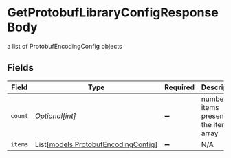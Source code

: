 # GetProtobufLibraryConfigResponseBody

a list of ProtobufEncodingConfig objects


## Fields

| Field                                                                      | Type                                                                       | Required                                                                   | Description                                                                |
| -------------------------------------------------------------------------- | -------------------------------------------------------------------------- | -------------------------------------------------------------------------- | -------------------------------------------------------------------------- |
| `count`                                                                    | *Optional[int]*                                                            | :heavy_minus_sign:                                                         | number of items present in the items array                                 |
| `items`                                                                    | List[[models.ProtobufEncodingConfig](../models/protobufencodingconfig.md)] | :heavy_minus_sign:                                                         | N/A                                                                        |